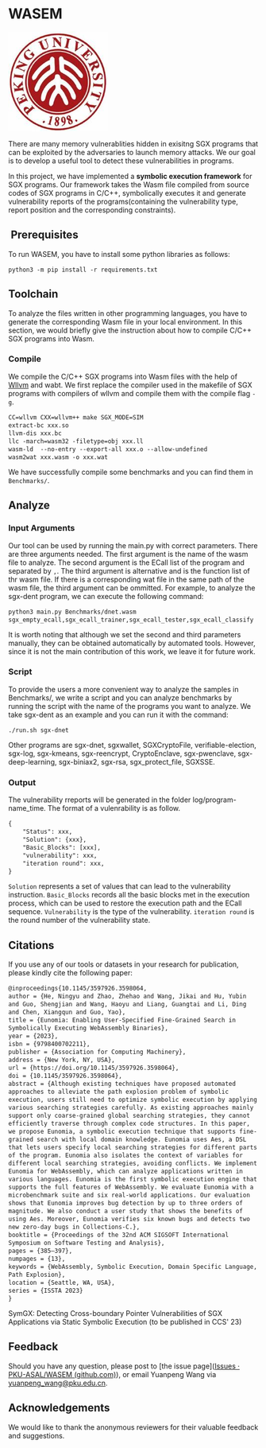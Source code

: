 # WASEM

![logo](pic/104848503.jfif)

There are many memory vulnerablities hidden in exisitng SGX programs that can be exploited by the adversaries to launch memory attacks. We our goal is to develop a useful tool to detect these vulnerabilities in programs.

In this project, we have implemented a **symbolic execution framework** for SGX programs. Our framework takes the Wasm file compiled from source codes of SGX programs in C/C++, symbolically executes it and generate vulnerability reports of the programs(containing the vulnerability type, report position and the corresponding constraints).



##  Prerequisites 
To run WASEM, you have to install some python libraries as follows:

```shell
python3 -m pip install -r requirements.txt
```

## Toolchain

To analyze the files written in other programming languages, you have to generate the corresponding Wasm file in your local environment. In this section, we would briefly give the instruction about how to compile C/C++ SGX programs into Wasm.

### Compile
We compile the C/C++ SGX programs into Wasm files with the help of [Wllvm](https://github.com/travitch/whole-program-llvm) and wabt. We first replace the compiler used in the makefile of SGX programs with compilers of wllvm and compile them with the compile flag `-g`.

```shell
CC=wllvm CXX=wllvm++ make SGX_MODE=SIM 
extract-bc xxx.so
llvm-dis xxx.bc
llc -march=wasm32 -filetype=obj xxx.ll
wasm-ld  --no-entry --export-all xxx.o --allow-undefined
wasm2wat xxx.wasm -o xxx.wat
```

We have successfully compile some benchmarks and you can find them in `Benchmarks/`.


## Analyze

### Input Arguments
Our tool can be used by running the main.py with correct parameters. There are three arguments needed. The first argument is the name of the wasm file to analyze. The second argument is the ECall list of the program and separated by `,`. The third argument is alternative and is the function list of thr wasm file. If there is a corresponding wat file in the same path of the wasm file, the third argument can be ommitted. For example, to analyze the sgx-dent program, we can execute the following command:
```shell
python3 main.py Benchmarks/dnet.wasm sgx_empty_ecall,sgx_ecall_trainer,sgx_ecall_tester,sgx_ecall_classify
```

It is worth noting that although we set the second and third parameters manually, they can be obtained automatically by automated tools. However, since it is not the main contribution of this work, we leave it for future work.

### Script
To provide the users a more convenient way to analyze the samples in Benchmarks/, we write a script and you can analyze benchmarks by running the script with the name of the programs you want to analyze. We take sgx-dent as an example and you can run it with the command:

```shell
./run.sh sgx-dnet
```

Other programs are sgx-dnet, sgxwallet, SGXCryptoFile, verifiable-election, sgx-log, sgx-kmeans, sgx-reencrypt, CryptoEnclave, sgx-pwenclave, sgx-deep-learning, sgx-biniax2, sgx-rsa, sgx_protect_file, SGXSSE.

### Output

The vulnerability rreports will be generated in the folder log/program-name_time. The format of a vulenrability is as follow.
```shell
{
    "Status": xxx,
    "Solution": {xxx},
    "Basic_Blocks": [xxx],
    "vulnerability": xxx,
    "iteration round": xxx,
}
```

`Solution` represents a set of values that can lead to the vulnerability instruction. `Basic_Blocks` records all the basic blocks met in the execution process, which can be used to restore the execution path and the ECall sequence. `Vulnerability` is the type of the vulnerability. `iteration round` is the round number of the vulnerability state.



## Citations

If you use any of our tools or datasets in your research for publication, please kindly cite the following paper:

```
@inproceedings{10.1145/3597926.3598064,
author = {He, Ningyu and Zhao, Zhehao and Wang, Jikai and Hu, Yubin and Guo, Shengjian and Wang, Haoyu and Liang, Guangtai and Li, Ding and Chen, Xiangqun and Guo, Yao},
title = {Eunomia: Enabling User-Specified Fine-Grained Search in Symbolically Executing WebAssembly Binaries},
year = {2023},
isbn = {9798400702211},
publisher = {Association for Computing Machinery},
address = {New York, NY, USA},
url = {https://doi.org/10.1145/3597926.3598064},
doi = {10.1145/3597926.3598064},
abstract = {Although existing techniques have proposed automated approaches to alleviate the path explosion problem of symbolic execution, users still need to optimize symbolic execution by applying various searching strategies carefully. As existing approaches mainly support only coarse-grained global searching strategies, they cannot efficiently traverse through complex code structures. In this paper, we propose Eunomia, a symbolic execution technique that supports fine-grained search with local domain knowledge. Eunomia uses Aes, a DSL that lets users specify local searching strategies for different parts of the program. Eunomia also isolates the context of variables for different local searching strategies, avoiding conflicts. We implement Eunomia for WebAssembly, which can analyze applications written in various languages. Eunomia is the first symbolic execution engine that supports the full features of WebAssembly. We evaluate Eunomia with a microbenchmark suite and six real-world applications. Our evaluation shows that Eunomia improves bug detection by up to three orders of magnitude. We also conduct a user study that shows the benefits of using Aes. Moreover, Eunomia verifies six known bugs and detects two new zero-day bugs in Collections-C.},
booktitle = {Proceedings of the 32nd ACM SIGSOFT International Symposium on Software Testing and Analysis},
pages = {385–397},
numpages = {13},
keywords = {WebAssembly, Symbolic Execution, Domain Specific Language, Path Explosion},
location = {Seattle, WA, USA},
series = {ISSTA 2023}
}

```

SymGX: Detecting Cross-boundary Pointer Vulnerabilities of SGX Applications via Static Symbolic Execution (to be published in CCS' 23)

## Feedback

Should you have any question, please post to [the issue page]([Issues · PKU-ASAL/WASEM (github.com)](https://github.com/PKU-ASAL/WASEM/issues)), or email Yuanpeng Wang via [yuanpeng_wang@pku.edu.cn](yuanpeng_wang@pku.edu.cn).

## Acknowledgements

We would like to thank the anonymous reviewers for their valuable feedback and suggestions.